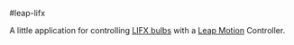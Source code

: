 #leap-lifx

A little application for controlling [LIFX bulbs](http://lifx.co/) with a [Leap Motion](https://www.leapmotion.com/) Controller.